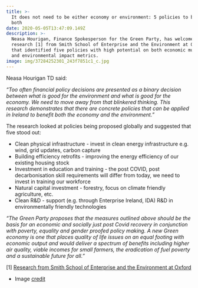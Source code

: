 ```yaml
---
title: >-
  It does not need to be either economy or environment: 5 policies to benefit
  both
date: 2020-05-05T13:47:09.149Z
description: >-
  Neasa Hourigan, Finance Spokesperson for the Green Party, has welcomed
  research [1] from Smith School of Enterprise and the Environment at Oxford
  that identified five policies with high potential on both economic multiplier
  and environmental impact metrics.
image: img/37284252301_243f7851c1_c.jpg
---
```

Neasa Hourigan TD said:

_“Too often financial policy decisions are presented as a binary decision between what is good for the environment and what is good for the economy. We need to move away from that blinkered thinking. This research demonstrates that there are concrete policies that can be applied in Ireland to benefit both the economy and the environment.”_

The research looked at policies being proposed globally and suggested that five stood out:

* Clean physical infrastructure - invest in clean energy infrastructure e.g. wind, grid updates, carbon capture
* Building efficiency retrofits - improving the energy efficiency of our existing housing stock
* Investment in education and training - the post COVID, post decarbonisation skill requirements will differ from today, we need to invest in training our workforce
* Natural capital investment - forestry, focus on climate friendly agriculture, etc.
* Clean R&D - support (e.g. through Enterprise Ireland, IDA) R&D in environmentally friendly technologies

_“The Green Party proposes that the measures outlined above should be the basis for an economic and socially just post Covid recovery in conjunction with poverty, equality and gender proofed policy making. A new Green economy is one that places quality of life issues on an equal footing with economic output and would deliver a spectrum of benefits including higher air quality, viable incomes for small farmers, the eradication of fuel poverty and a sustainable future for all.”_

\[1] [Research from Smith School of Enterprise and the Environment at Oxford](https://www.smithschool.ox.ac.uk/publications/wpapers/workingpaper20-02.pdf)

* Image [credit](https://www.flickr.com/photos/glowform/37284252301)
